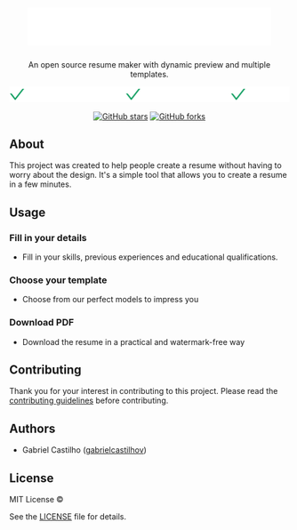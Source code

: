 <h1 align="center">
  <img src="./.github/logo.svg" />
</h1>

<p align="center">An open source resume maker with dynamic preview and multiple templates.</p>

<p align="center">
  <img src="./.github/features.svg" />
</p>

<div align="center">

[![GitHub stars](https://img.shields.io/github/stars/GabrielCastilhoV/co.resume?style=for-the-badge)](https://github.com/GabrielCastilhoV/co.resume)
[![GitHub forks](https://img.shields.io/github/forks/GabrielCastilhoV/co.resume?style=for-the-badge)](https://github.com/GabrielCastilhoV/co.resume)

</div>

## About

This project was created to help people create a resume without having to worry about the design. It's a simple tool that allows you to create a resume in a few minutes.

## Usage

### Fill in your details

- Fill in your skills, previous experiences and educational qualifications.

### Choose your template

- Choose from our perfect models to impress you

### Download PDF

- Download the resume in a practical and watermark-free way

## Contributing

Thank you for your interest in contributing to this project. Please read the [contributing guidelines](./CONTRIBUTING.md) before contributing.

## Authors

- Gabriel Castilho ([gabrielcastilhov](https://www.linkedin.com/in/gabrielcastilhov))

## License

MIT License ©

See the [LICENSE](./LICENSE) file for details.
